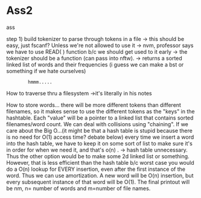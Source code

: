 # Ass2
ass


step 1) build tokenizer to parse through tokens in a file
            -> this should be easy, just fscanf? Unless we're not allowed to use it
            -> nvm, professor says we have to use READ( ) function b/c we should get used to it early
            -> the tokenizer should be a function (can pass into nftw). 
            -> returns a sorted linked list of words and their frequencies (i guess we can make a bst or something if we hate ourselves)
            
            hmmm.....
            
How to traverse thru a filesystem
            ->it's literally in his notes

How to store words...
            there will be more different tokens than different filenames, so it makes sense to use the different tokens as the "keys" in the hashtable. Each "value" will be a pointer to a linked list that contains sorted filenames/word count. We can deal with collisions using "chaining". If we care about the Big O...(it might be that a hash table is stupid because there is no need for O(1) access time? debate below) 
every time we insert a word into the hash table, we have to keep it on some sort of list to make sure it's in order for when we need it, and that's o(n) . -> hash table unnecessary. Thus the other option would be to make some 2d linked list or something. However, that is less efficient than the hash table b/c worst case you would do a O(n) lookup for EVERY insertion, even after the first instance of the word. 
Thus we can use amortization. A new word will be O(n) insertion, but every subsequent instance of that word will be O(1). The final printout will be nm, n= number of words and m=number of file names. 

